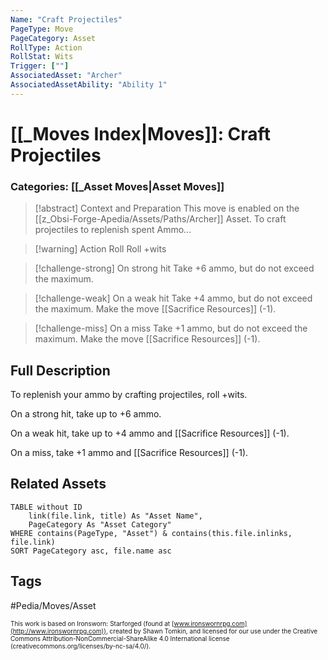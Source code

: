 ```yaml
---
Name: "Craft Projectiles"
PageType: Move
PageCategory: Asset
RollType: Action
RollStat: Wits
Trigger: [""]
AssociatedAsset: "Archer"
AssociatedAssetAbility: "Ability 1"
---
```

# [[_Moves Index|Moves]]: Craft Projectiles
### Categories: [[_Asset Moves|Asset Moves]]
>[!abstract]  Context and Preparation
>This move is enabled on the [[z_Obsi-Forge-Apedia/Assets/Paths/Archer]] Asset. To craft projectiles to replenish spent Ammo...


> [!warning] Action Roll
> Roll +wits

> [!challenge-strong] On strong hit
> Take +6 ammo, but do not exceed the maximum.


> [!challenge-weak] On a weak hit
> Take +4 ammo, but do not exceed the maximum.
> Make the move [[Sacrifice Resources]] (-1).

> [!challenge-miss] On a miss
>Take +1 ammo, but do not exceed the maximum.
> Make the move [[Sacrifice Resources]] (-1).


## Full Description
To replenish your ammo by crafting projectiles, roll +wits. 

On a strong hit, take up to +6 ammo. 

On a weak hit, take up to +4 ammo and [[Sacrifice Resources]] (-1). 

On a miss, take +1 ammo and [[Sacrifice Resources]] (-1). 

## Related Assets
```dataview
TABLE without ID
	link(file.link, title) As "Asset Name",
	PageCategory As "Asset Category"
WHERE contains(PageType, "Asset") & contains(this.file.inlinks, file.link)
SORT PageCategory asc, file.name asc
```
## Tags
#Pedia/Moves/Asset

<font size=-2>This work is based on Ironsworn: Starforged (found at [www.ironswornrpg.com](http://www.ironswornrpg.com)), created by Shawn Tomkin, and licensed for our use under the Creative Commons Attribution-NonCommercial-ShareAlike 4.0 International license  (creativecommons.org/licenses/by-nc-sa/4.0/).</font>